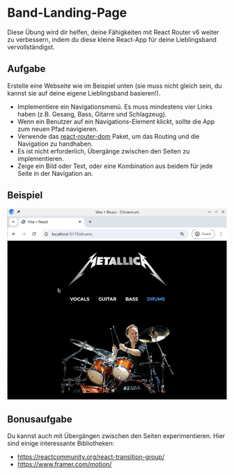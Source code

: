 # Band-Landing-Page

Diese Übung wird dir helfen, deine Fähigkeiten mit React Router v6 weiter zu verbessern, indem du diese kleine React-App für deine Lieblingsband vervollständigst.

## Aufgabe

Erstelle eine Webseite wie im Beispiel unten (sie muss nicht gleich sein, du kannst sie auf deine eigene Lieblingsband basieren!).

- Implementiere ein Navigationsmenü. Es muss mindestens vier Links haben (z.B. Gesang, Bass, Gitarre und Schlagzeug).
- Wenn ein Benutzer auf ein Navigations-Element klickt, sollte die App zum neuen Pfad navigieren.
- Verwende das [react-router-dom](https://www.npmjs.com/package/react-router-dom) Paket, um das Routing und die Navigation zu handhaben.
- Es ist nicht erforderlich, Übergänge zwischen den Seiten zu implementieren.
- Zeige ein Bild oder Text, oder eine Kombination aus beidem für jede Seite in der Navigation an.

## Beispiel

![Beispiel](reference.gif)

## Bonusaufgabe

Du kannst auch mit Übergängen zwischen den Seiten experimentieren. Hier sind einige interessante Bibliotheken:

- https://reactcommunity.org/react-transition-group/
- https://www.framer.com/motion/
